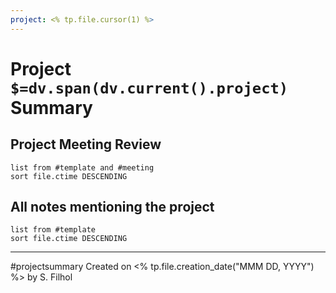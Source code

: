 ```yaml
---
project: <% tp.file.cursor(1) %>
---
```


# Project `$=dv.span(dv.current().project)` Summary

## Project Meeting Review
```dataview
list from #template and #meeting
sort file.ctime DESCENDING
```

## All notes mentioning the project
```dataview
list from #template 
sort file.ctime DESCENDING
```
---
#projectsummary Created on <% tp.file.creation_date("MMM DD, YYYY") %> by S. Filhol

